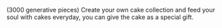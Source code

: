 (3000 generative pieces) Create your own cake collection and feed your soul with cakes everyday, you can
give the cake as a special gift.
